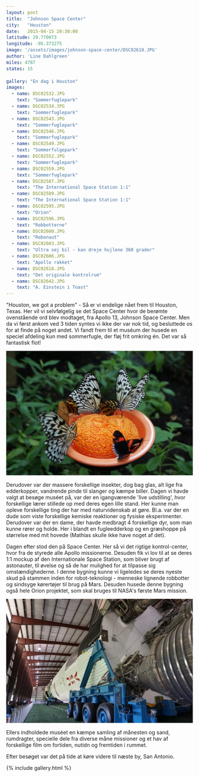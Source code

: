 ```yaml
---
layout: post
title:  "Johnson Space Center"
city:   "Houston"
date:   2015-04-15 20:30:00
latitude: 29.770073
longitude: -95.373275
image: '/assets/images/johnson-space-center/DSC02618.JPG'
author: 'Line Dahlgreen'
miles: 4787
states: 15

gallery: "En dag i Houston"
images:
  - name: DSC02532.JPG
    text: "Sommerfuglepark"
  - name: DSC02534.JPG
    text: "Sommerfuglepark"
  - name: DSC02543.JPG
    text: "Sommerfuglepark"
  - name: DSC02546.JPG
    text: "Sommerfuglepark"
  - name: DSC02549.JPG
    text: "Sommerfulgepark"
  - name: DSC02552.JPG
    text: "Sommerfuglepark"
  - name: DSC02559.JPG
    text: "Sommerfuglepark"
  - name: DSC02587.JPG
    text: "The International Space Station 1:1"
  - name: DSC02589.JPG
    text: "The International Space Station 1:1"
  - name: DSC02595.JPG
    text: "Orion"
  - name: DSC02596.JPG
    text: "Robbotterne"
  - name: DSC02600.JPG
    text: "Robonaut"
  - name: DSC02603.JPG
    text: "Ultra sej bil - kan dreje hujlene 360 grader"
  - name: DSC02606.JPG
    text: "Apollo rakket"
  - name: DSC02618.JPG
    text: "Det originale kontrolrum"
  - name: DSC02642.JPG
    text: "A. Einstein i Toast"
---
```



"Houston, we got a problem" - Så er vi endelige nået frem til Houston, Texas. Her vil vi selvfølgelig se det Space Center hvor de berømte ovenstående ord blev modtaget, fra Apollo 13, Johnson Space Center. Men da vi først ankom ved 3 tiden syntes vi ikke der var nok tid, og besluttede os for at finde på noget andet. Vi fandt frem til et muséum der husede en speciel afdeling kun med sommerfugle, der fløj frit omkring én. Det var så fantastisk flot!

![SMUKT](/assets/images/johnson-space-center/DSC02552.JPG)

Derudover var der massere forskellige insekter, dog bag glas, alt lige fra edderkopper, vandrende pinde til slanger og kæmpe biller. Dagen vi havde valgt at besøge muséet på, var der en igangværende 'live udstilling', hvor forskellige lærer stillede op med deres egen lille stand. Her kunne man opleve forskellige ting der har med naturvidenskab at gøre. Bl.a. var der en dude som viste forskellige kemiske reaktioner og fysiske eksperimenter. Derudover var der en dame, der havde medbragt 4 forskellige dyr, som man kunne rører og holde. Her i blandt en fugleedderkop og en græshoppe på størrelse med mit hovede (Mathias skulle ikke have noget af det).

Dagen efter stod den på Space Center. Her så vi det rigtige kontrol-center, hvor fra de styrede alle Apollo missionerne. Desuden fik vi lov til at se deres 1:1 mockup af den Internationale Space Station, som bliver brugt af astonauter, til øvelse og så de har mulighed for at tilpasse sig omstændighederne. I denne bygning kunne vi ligeledes se deres nyeste skud på stammen inden for robot-teknologi - menneske lignende robbotter og sindsyge kørertøjer til brug på Mars. Desuden husede denne bygning også hele Orion projektet, som skal bruges til NASA's første Mars mission.


![Apollo raket](/assets/images/johnson-space-center/DSC02606.JPG)

Ellers indholdede muséet en kæmpe samling af månesten og sand, rumdragter, specielle dele fra diverse måne missioner og et hav af forskellige film om fortiden, nutidn og fremtiden i rummet. 

Efter besøget var det på tide at køre videre til næste by, San Antonio. 


{% include gallery.html %}
